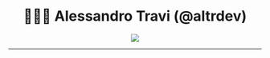 <div align="center">

# 👨🏻‍💻 **Alessandro Travi (@altrdev)**
[![](https://img.shields.io/badge/OS-MacOS-informational?style=for-the-badge&logo=apple&logoColor=white&color=177972)](https://www.apple.com/it/macos/)

<hr>


</div>

<!--
**altrdev/altrdev** is a ✨ _special_ ✨ repository because its `README.md` (this file) appears on your GitHub profile.

Here are some ideas to get you started:

- 🔭 I’m currently working on ...
- 🌱 I’m currently learning ...
- 👯 I’m looking to collaborate on ...
- 🤔 I’m looking for help with ...
- 💬 Ask me about ...
- 📫 How to reach me: ...
- 😄 Pronouns: ...
- ⚡ Fun fact: ...
-->
